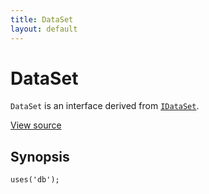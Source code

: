 ```yaml
---
title: DataSet
layout: default
---
```


# DataSet

<code>DataSet</code> is an interface derived from <code><a href="IDataSet">IDataSet</a></code>.

<a href="http://github.com/nexgenta/eregansu/blob/master/lib/db.php">View source</a>

## Synopsis

<pre><code>uses('db');
</code></pre>
